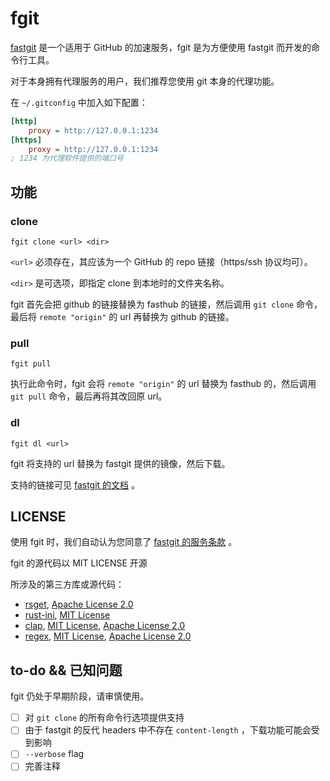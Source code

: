 # fgit

[fastgit](https://fastgit.org/) 是一个适用于 GitHub 的加速服务，fgit 是为方便使用 fastgit 而开发的命令行工具。

对于本身拥有代理服务的用户，我们推荐您使用 git 本身的代理功能。

在 `~/.gitconfig` 中加入如下配置：

```ini
[http]
    proxy = http://127.0.0.1:1234
[https]
    proxy = http://127.0.0.1:1234
; 1234 为代理软件提供的端口号
```

## 功能

### clone

`fgit clone <url> <dir>`

`<url>` 必须存在，其应该为一个 GitHub 的 repo 链接（https/ssh 协议均可）。

`<dir>` 是可选项，即指定 clone 到本地时的文件夹名称。

fgit 首先会把 github 的链接替换为 fasthub 的链接，然后调用 `git clone` 命令，最后将 `remote "origin"` 的 url 再替换为 github 的链接。

### pull

`fgit pull`

执行此命令时，fgit 会将 `remote "origin"` 的 url 替换为 fasthub 的，然后调用 `git pull` 命令，最后再将其改回原 url。

### dl

`fgit dl <url>`

fgit 将支持的 url 替换为 fastgit 提供的镜像，然后下载。

支持的链接可见 [fastgit 的文档](https://doc.fastgit.org/zh-cn/guide.html) 。

## LICENSE

使用 fgit 时，我们自动认为您同意了 [fastgit 的服务条款](https://doc.fastgit.org/zh-cn/tos.html) 。

fgit 的源代码以 MIT LICENSE 开源

所涉及的第三方库或源代码：

* [rsget](https://github.com/otavio/rsget), [Apache License 2.0](https://github.com/otavio/rsget/blob/master/LICENSE)
* [rust-ini](https://github.com/zonyitoo/rust-ini), [MIT License](https://github.com/zonyitoo/rust-ini/blob/master/LICENSE)
* [clap](https://github.com/clap-rs/clap), [MIT License](https://github.com/clap-rs/clap/blob/master/LICENSE-MIT), [Apache License 2.0](https://github.com/clap-rs/clap/blob/master/LICENSE-APACHE)
* [regex](https://github.com/rust-lang/regex), [MIT License](https://github.com/rust-lang/regex/blob/master/LICENSE-MIT), [Apache License 2.0](https://github.com/rust-lang/regex/blob/master/LICENSE-APACHE)


## to-do && 已知问题

fgit 仍处于早期阶段，请审慎使用。

* [ ] 对 `git clone` 的所有命令行选项提供支持
* [ ] 由于 fastgit 的反代 headers 中不存在 `content-length` ，下载功能可能会受到影响
* [ ] `--verbose` flag
* [ ] 完善注释
